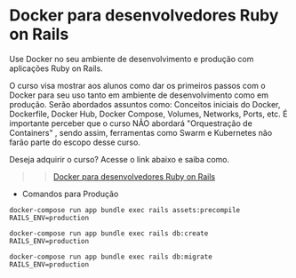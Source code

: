# Docker para desenvolvedores Ruby on Rails

Use Docker no seu ambiente de desenvolvimento e produção com aplicações Ruby on Rails.

O curso visa mostrar aos alunos como dar os primeiros passos com o Docker para seu uso tanto em ambiente de desenvolvimento como em produção. Serão abordados assuntos como: Conceitos iniciais do Docker, Dockerfile, Docker Hub, Docker Compose, Volumes, Networks, Ports, etc. É importante perceber que o curso NÃO abordará "Orquestração de Containers" , sendo assim, ferramentas como Swarm e Kubernetes não farão parte do escopo desse curso.

Deseja adquirir o curso? Acesse o link abaixo e saiba como.

>> [Docker para desenvolvedores Ruby on Rails](http://videosdeti.com.br/curso-docker-rails.html)

* Comandos para Produção

```
docker-compose run app bundle exec rails assets:precompile RAILS_ENV=production

docker-compose run app bundle exec rails db:create RAILS_ENV=production

docker-compose run app bundle exec rails db:migrate RAILS_ENV=production
```
